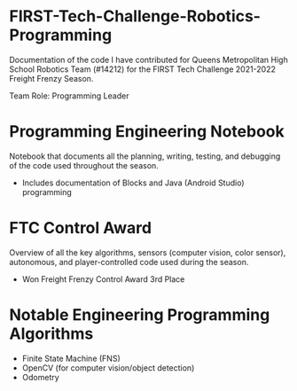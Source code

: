 # FIRST-Tech-Challenge-Robotics-Programming
Documentation of the code I have contributed for Queens Metropolitan High School Robotics Team (#14212) for the FIRST Tech Challenge 2021-2022 Freight Frenzy Season.

Team Role: Programming Leader

# Programming Engineering Notebook

Notebook that documents all the planning, writing, testing, and debugging of the code used throughout the season.

* Includes documentation of Blocks and Java (Android Studio) programming

# FTC Control Award

Overview of all the key algorithms, sensors (computer vision, color sensor), autonomous, and player-controlled code used during the season.

* Won Freight Frenzy Control Award 3rd Place

# Notable Engineering Programming Algorithms

* Finite State Machine (FNS)
* OpenCV (for computer vision/object detection)
* Odometry

